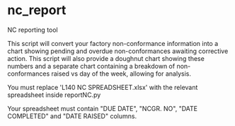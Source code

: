 # nc_report
NC reporting tool

This script will convert your factory non-conformance information into a chart showing pending and overdue non-conformances awaiting corrective action. This script will also provide a doughnut chart showing these numbers and a separate chart containing a breakdown of non-conformances raised vs day of the week, allowing for analysis.


You must replace 'L140 NC SPREADSHEET.xlsx' with the relevant spreadsheet inside reportNC.py  

Your spreadsheet must contain "DUE DATE", "NCGR. NO", "DATE COMPLETED" and "DATE RAISED" columns.

